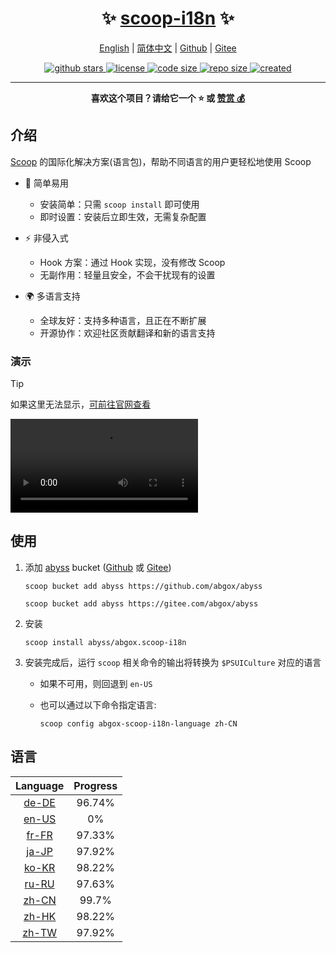 <h1 align="center">✨ <a href="https://scoop-i18n.abgox.com">scoop-i18n</a> ✨</h1>

<p align="center">
    <a href="readme.md">English</a> |
    <a href="readme.zh-CN.md">简体中文</a> |
    <a href="https://github.com/abgox/scoop-i18n">Github</a> |
    <a href="https://gitee.com/abgox/scoop-i18n">Gitee</a>
</p>

<p align="center">
    <a href="https://github.com/abgox/scoop-i18n">
        <img src="https://img.shields.io/github/stars/abgox/scoop-i18n" alt="github stars" />
    </a>
    <a href="https://github.com/abgox/scoop-i18n/blob/main/license">
        <img src="https://img.shields.io/github/license/abgox/scoop-i18n" alt="license" />
    </a>
    <a href="https://img.shields.io/github/languages/code-size/abgox/scoop-i18n">
        <img src="https://img.shields.io/github/languages/code-size/abgox/scoop-i18n" alt="code size" />
    </a>
    <a href="https://img.shields.io/github/repo-size/abgox/scoop-i18n">
        <img src="https://img.shields.io/github/repo-size/abgox/scoop-i18n" alt="repo size" />
    </a>
    <a href="https://github.com/abgox/scoop-i18n">
        <img src="https://img.shields.io/github/created-at/abgox/scoop-i18n" alt="created" />
    </a>
</p>

---

<p align="center">
  <strong>喜欢这个项目？请给它一个 ⭐️ 或 <a href="https://abgox.com/donate">赞赏 💰</a></strong>
</p>

## 介绍

[Scoop](https://scoop.sh/) 的国际化解决方案(语言包)，帮助不同语言的用户更轻松地使用 Scoop

- 🚀 简单易用

  - 安装简单：只需 `scoop install` 即可使用
  - 即时设置：安装后立即生效，无需复杂配置

- ⚡️ 非侵入式

  - Hook 方案：通过 Hook 实现，没有修改 Scoop
  - 无副作用：轻量且安全，不会干扰现有的设置

- 🌍 多语言支持
  - 全球友好：支持多种语言，且正在不断扩展
  - 开源协作：欢迎社区贡献翻译和新的语言支持

### 演示

> [!Tip]
>
> 如果这里无法显示，[可前往官网查看](https://scoop-i18n.abgox.com)

<video src="https://scoop-i18n.abgox.com/demo.mp4" controls></video>

## 使用

1. 添加 [abyss](https://abyss.abgox.com) bucket ([Github](https://github.com/abgox/abyss) 或 [Gitee](https://gitee.com/abgox/abyss))

   ```shell
   scoop bucket add abyss https://github.com/abgox/abyss
   ```

   ```shell
   scoop bucket add abyss https://gitee.com/abgox/abyss
   ```

2. 安装

   ```shell
   scoop install abyss/abgox.scoop-i18n
   ```

3. 安装完成后，运行 `scoop` 相关命令的输出将转换为 `$PSUICulture` 对应的语言

   - 如果不可用，则回退到 `en-US`
   - 也可以通过以下命令指定语言:

     ```shell
     scoop config abgox-scoop-i18n-language zh-CN
     ```

## 语言

<!-- prettier-ignore-start -->

|Language|Progress|
|:-:|:-:|
|[de-DE](./i18n/de-DE.json)|96.74%|
|[en-US](./i18n/en-US.json)|0%|
|[fr-FR](./i18n/fr-FR.json)|97.33%|
|[ja-JP](./i18n/ja-JP.json)|97.92%|
|[ko-KR](./i18n/ko-KR.json)|98.22%|
|[ru-RU](./i18n/ru-RU.json)|97.63%|
|[zh-CN](./i18n/zh-CN.json)|99.7%|
|[zh-HK](./i18n/zh-HK.json)|98.22%|
|[zh-TW](./i18n/zh-TW.json)|97.92%|

<!-- prettier-ignore-end -->
